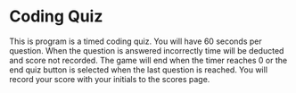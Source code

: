 # Coding Quiz

This is program is a timed coding quiz. You will have 60 seconds per question. When the question is answered incorrectly time will be deducted and score not recorded. The game will end when the timer reaches 0 or the end quiz button is selected when the last question is reached. You will record your score with your initials to the scores page.
